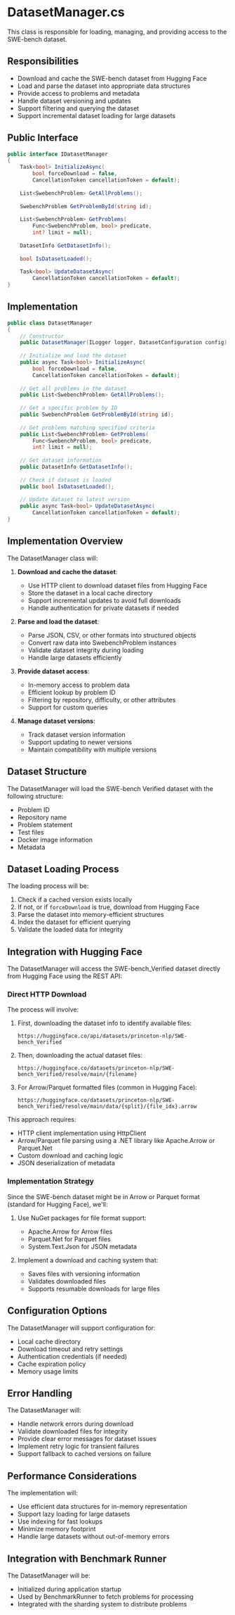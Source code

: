 # DatasetManager.cs

This class is responsible for loading, managing, and providing access to the SWE-bench dataset.

## Responsibilities

- Download and cache the SWE-bench dataset from Hugging Face
- Load and parse the dataset into appropriate data structures
- Provide access to problems and metadata
- Handle dataset versioning and updates
- Support filtering and querying the dataset
- Support incremental dataset loading for large datasets

## Public Interface

```csharp
public interface IDatasetManager
{
    Task<bool> InitializeAsync(
        bool forceDownload = false,
        CancellationToken cancellationToken = default);
    
    List<SwebenchProblem> GetAllProblems();
    
    SwebenchProblem GetProblemById(string id);
    
    List<SwebenchProblem> GetProblems(
        Func<SwebenchProblem, bool> predicate,
        int? limit = null);
    
    DatasetInfo GetDatasetInfo();
    
    bool IsDatasetLoaded();
    
    Task<bool> UpdateDatasetAsync(
        CancellationToken cancellationToken = default);
}
```

## Implementation

```csharp
public class DatasetManager
{
    // Constructor
    public DatasetManager(ILogger logger, DatasetConfiguration config);
    
    // Initialize and load the dataset
    public async Task<bool> InitializeAsync(
        bool forceDownload = false,
        CancellationToken cancellationToken = default);
    
    // Get all problems in the dataset
    public List<SwebenchProblem> GetAllProblems();
    
    // Get a specific problem by ID
    public SwebenchProblem GetProblemById(string id);
    
    // Get problems matching specified criteria
    public List<SwebenchProblem> GetProblems(
        Func<SwebenchProblem, bool> predicate,
        int? limit = null);
    
    // Get dataset information
    public DatasetInfo GetDatasetInfo();
    
    // Check if dataset is loaded
    public bool IsDatasetLoaded();
    
    // Update dataset to latest version
    public async Task<bool> UpdateDatasetAsync(
        CancellationToken cancellationToken = default);
}
```

## Implementation Overview

The DatasetManager class will:

1. **Download and cache the dataset**:
   - Use HTTP client to download dataset files from Hugging Face
   - Store the dataset in a local cache directory
   - Support incremental updates to avoid full downloads
   - Handle authentication for private datasets if needed

2. **Parse and load the dataset**:
   - Parse JSON, CSV, or other formats into structured objects
   - Convert raw data into SwebenchProblem instances
   - Validate dataset integrity during loading
   - Handle large datasets efficiently

3. **Provide dataset access**:
   - In-memory access to problem data
   - Efficient lookup by problem ID
   - Filtering by repository, difficulty, or other attributes
   - Support for custom queries

4. **Manage dataset versions**:
   - Track dataset version information
   - Support updating to newer versions
   - Maintain compatibility with multiple versions

## Dataset Structure

The DatasetManager will load the SWE-bench Verified dataset with the following structure:
- Problem ID
- Repository name
- Problem statement
- Test files
- Docker image information
- Metadata

## Dataset Loading Process

The loading process will be:
1. Check if a cached version exists locally
2. If not, or if `forceDownload` is true, download from Hugging Face
3. Parse the dataset into memory-efficient structures
4. Index the dataset for efficient querying
5. Validate the loaded data for integrity

## Integration with Hugging Face

The DatasetManager will access the SWE-bench_Verified dataset directly from Hugging Face using the REST API:

### Direct HTTP Download

The process will involve:

1. First, downloading the dataset info to identify available files:
   ```
   https://huggingface.co/api/datasets/princeton-nlp/SWE-bench_Verified
   ```

2. Then, downloading the actual dataset files:
   ```
   https://huggingface.co/datasets/princeton-nlp/SWE-bench_Verified/resolve/main/{filename}
   ```

3. For Arrow/Parquet formatted files (common in Hugging Face):
   ```
   https://huggingface.co/datasets/princeton-nlp/SWE-bench_Verified/resolve/main/data/{split}/{file_idx}.arrow
   ```

This approach requires:
- HTTP client implementation using HttpClient
- Arrow/Parquet file parsing using a .NET library like Apache.Arrow or Parquet.Net
- Custom download and caching logic
- JSON deserialization of metadata

### Implementation Strategy

Since the SWE-bench dataset might be in Arrow or Parquet format (standard for Hugging Face), we'll:

1. Use NuGet packages for file format support:
   - Apache.Arrow for Arrow files
   - Parquet.Net for Parquet files
   - System.Text.Json for JSON metadata

2. Implement a download and caching system that:
   - Saves files with versioning information
   - Validates downloaded files
   - Supports resumable downloads for large files

## Configuration Options

The DatasetManager will support configuration for:
- Local cache directory
- Download timeout and retry settings
- Authentication credentials (if needed)
- Cache expiration policy
- Memory usage limits

## Error Handling

The DatasetManager will:
- Handle network errors during download
- Validate downloaded files for integrity
- Provide clear error messages for dataset issues
- Implement retry logic for transient failures
- Support fallback to cached versions on failure

## Performance Considerations

The implementation will:
- Use efficient data structures for in-memory representation
- Support lazy loading for large datasets
- Use indexing for fast lookups
- Minimize memory footprint
- Handle large datasets without out-of-memory errors

## Integration with Benchmark Runner

The DatasetManager will be:
- Initialized during application startup
- Used by BenchmarkRunner to fetch problems for processing
- Integrated with the sharding system to distribute problems